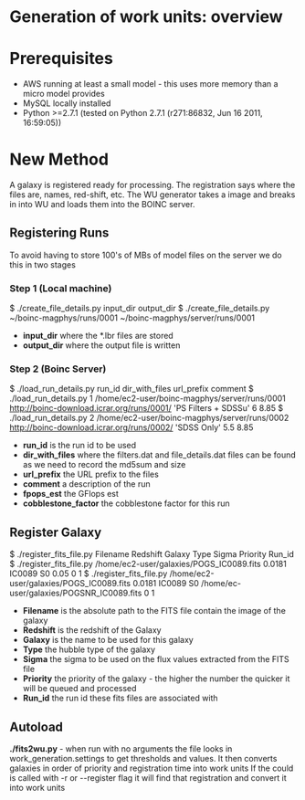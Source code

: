 # Generation of work units: overview

# Prerequisites

* AWS running at least a small model - this uses more memory than a micro model provides
* MySQL locally installed
* Python >=2.7.1 (tested on Python 2.7.1 (r271:86832, Jun 16 2011, 16:59:05))

# New Method

A galaxy is registered ready for processing.
The registration says where the files are, names, red-shift, etc.
The WU generator takes a image and breaks in into WU and loads them into the BOINC server.

## Registering Runs

To avoid having to store 100's of MBs of model files on the server we do this in two stages

### Step 1  (Local machine)

$ ./create_file_details.py input_dir output_dir
$ ./create_file_details.py ~/boinc-magphys/runs/0001 ~/boinc-magphys/server/runs/0001

* **input_dir** where the *.lbr files are stored
* **output_dir** where the output file is written

### Step 2 (Boinc Server)

$ ./load_run_details.py run_id dir_with_files url_prefix comment
$ ./load_run_details.py 1 /home/ec2-user/boinc-magphys/server/runs/0001 http://boinc-download.icrar.org/runs/0001/ 'PS Filters + SDSSu' 6 8.85
$ ./load_run_details.py 2 /home/ec2-user/boinc-magphys/server/runs/0002 http://boinc-download.icrar.org/runs/0002/ 'SDSS Only' 5.5 8.85

* **run_id** is the run id to be used
* **dir_with_files** where the filters.dat and file_details.dat files can be found as we need to record the md5sum and size
* **url_prefix** the URL prefix to the files
* **comment** a description of the run
* **fpops_est** the GFlops est
* **cobblestone_factor** the cobblestone factor for this run

## Register Galaxy

$ ./register_fits_file.py Filename Redshift Galaxy Type Sigma Priority Run_id
$ ./register_fits_file.py /home/ec2-user/galaxies/POGS_IC0089.fits    0.0181  IC0089   S0     0.05    0  1
$ ./register_fits_file.py /home/ec2-user/galaxies/POGS_IC0089.fits    0.0181  IC0089   S0     /home/ec-user/galaxies/POGSNR_IC0089.fits    0  1

* **Filename** is the absolute path to the FITS file contain the image of the galaxy
* **Redshift** is the redshift of the Galaxy
* **Galaxy** is the name to be used for this galaxy
* **Type** the hubble type of the galaxy
* **Sigma** the sigma to be used on the flux values extracted from the FITS file
* **Priority** the priority of the galaxy - the higher the number the quicker it will be queued and processed
* **Run_id** the run id these fits files are associated with

## Autoload

**./fits2wu.py** - when run with no arguments the file looks in work_generation.settings to get thresholds and values. It then converts galaxies in order of priority and registration time into work units
If the could is called with -r or --register flag it will find that registration and convert it into work units
